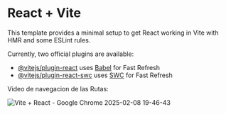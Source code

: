 # React + Vite

This template provides a minimal setup to get React working in Vite with HMR and some ESLint rules.

Currently, two official plugins are available:

- [@vitejs/plugin-react](https://github.com/vitejs/vite-plugin-react/blob/main/packages/plugin-react/README.md) uses [Babel](https://babeljs.io/) for Fast Refresh
- [@vitejs/plugin-react-swc](https://github.com/vitejs/vite-plugin-react-swc) uses [SWC](https://swc.rs/) for Fast Refresh

Video de navegacion de las Rutas:


![Vite + React - Google Chrome 2025-02-08 19-46-43](https://github.com/user-attachments/assets/b29714c6-3452-4bc0-8eec-5a39b0ca80e3)
